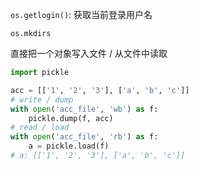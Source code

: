 `os.getlogin()`: 获取当前登录用户名

`os.mkdirs`

直接把一个对象写入文件 / 从文件中读取

```python
import pickle

acc = [['1', '2', '3'], ['a', 'b', 'c']]
# write / dump
with open('acc_file', 'wb') as f:
    pickle.dump(f, acc)
# read / load
with open('acc_file', 'rb') as f:
    a = pickle.load(f)
# a: [['1', '2', '3'], ['a', 'b', 'c']]
```

